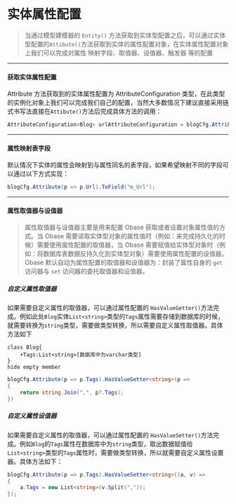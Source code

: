 # 实体属性配置
>当通过模型建模器的 `Entity()` 方法获取到实体型配置之后，可以通过实体型配置的`Attibute()`方法获取到实体的属性配置对象，在实体属性配置对象上我们可以完成对属性 映射字段、取值器、设值器、触发器 等的配置

---
#### 获取实体属性配置
Attribute 方法获取到的实体属性配置为 AttributeConfiguration<T> 类型，在此类型的实例化对象上我们可以完成我们自己的配置，当然大多数情况下建议直接采用链式书写法直接在`Attibute()`方法后完成具体方法的调用：
```csharp
AttributeConfiguration<Blog> urlAttributeConfiguration = blogCfg.Attribute(p => p.Url);
```
---
#### 属性映射表字段
默认情况下实体的属性会映射到与属性同名的表字段，如果希望映射不同的字段可以通过以下方式实现：
```csharp
blogCfg.Attribute(p => p.Url).ToField("m_Url");
```

---
#### 属性取值器与设值器
>属性取值器与设值器主要是用来配置 Obase 获取或者设置对象属性值的方式。当 Obase 需要读取实体型对象的属性值时（例如：来完成持久化的时候）需要使用属性配置的取值器，当 Obase 需要赋值给实体型对象时（例如：将数据库表数据反持久化到实体型对象）需要使用属性配置的设值器。Obase 默认自动为属性配置的取值器和设值器为：封装了属性自身的 `get` 访问器与 `set` 访问器的委托取值器和设值器。

##### 自定义属性取值器
如果需要自定义属性的取值器，可以通过属性配置的 `HasValueGetter()`方法完成。例如此处`Blog`实体`List<string>`类型的`Tags`属性需要存储到数据库的时候，就需要转换为`string`类型，需要做类型转换，所以需要自定义属性取值器。具体方法如下
```plantuml
class Blog{
    +Tags:List<string>[数据库中为varchar类型]
}
hide empty member
```
```csharp
blogCfg.Attribute(p => p.Tags).HasValueGetter<string>(p =>
{
    return string.Join(",", p?.Tags);
})
```

##### 自定义属性设值器
如果需要自定义属性的取值器，可以通过属性配置的 `HasValueSetter()`方法完成。例如`Blog`的`Tags`属性在数据库中为`string`类型，取出数据赋值给`List<string>`类型的`Tags`属性时，需要做类型转换，所以就需要自定义属性设置器。具体方法如下：
```csharp
blogCfg.Attribute(p => p.Tags).HasValueSetter<string>((a, v) =>
{
    a.Tags = new List<string>(v.Split(","));
});
```